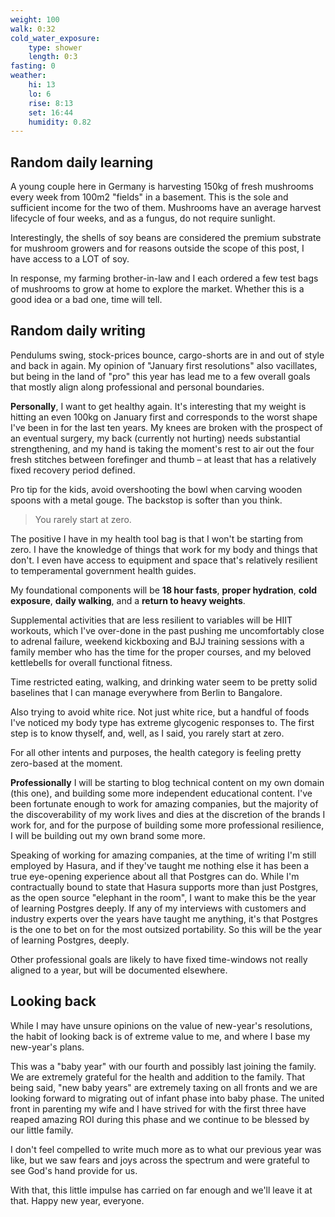 ```yaml
---
weight: 100
walk: 0:32
cold_water_exposure:
	type: shower
	length: 0:3
fasting: 0
weather:
	hi: 13
	lo: 6
	rise: 8:13
	set: 16:44
	humidity: 0.82
---
```


## Random daily learning
A young couple here in Germany is harvesting 150kg of fresh mushrooms every week from 100m2 "fields" in a basement. This is the sole and sufficient income for the two of them. Mushrooms have an average harvest lifecycle of four weeks, and as a fungus, do not require sunlight.

Interestingly, the shells of soy beans are considered the premium substrate for mushroom growers and for reasons outside the scope of this post, I have access to a LOT of soy.

In response, my farming brother-in-law and I each ordered a few test bags of mushrooms to grow at home to explore the market. Whether this is a good idea or  a bad one, time will tell.


## Random daily writing

Pendulums swing, stock-prices bounce, cargo-shorts are in and out of style and back in again. My opinion of "January first resolutions" also vacillates, but being in the land of "pro" this year has lead me to a few overall goals that mostly align along professional and personal boundaries.

**Personally**, I want to get healthy again. It's interesting that my weight is hitting an even 100kg on January first and corresponds to the worst shape I've been in for the last ten years. My knees are broken with the prospect of an eventual surgery, my back (currently not hurting) needs substantial strengthening, and my hand is taking the moment's rest to air out the four fresh stitches between forefinger and thumb – at least that has a relatively fixed recovery period defined.

Pro tip for the kids, avoid overshooting the bowl when carving wooden spoons with a metal gouge. The backstop is softer than you think.

> You rarely start at zero.

The positive I have in my health tool bag is that I won't be starting from zero. I have the knowledge of things that work for my body and things that don't. I even have access to equipment and space that's relatively resilient to temperamental government health guides.

My foundational components will be **18 hour fasts**, **proper hydration**, **cold exposure**, **daily walking**, and a **return to heavy weights**.

Supplemental activities that are less resilient to variables will be HIIT workouts, which I've over-done in the past pushing me uncomfortably close to adrenal failure, weekend kickboxing and BJJ training sessions with a family member who has the time for the proper courses, and my beloved kettlebells for overall functional fitness.

Time restricted eating, walking, and drinking water seem to be pretty solid baselines that I can manage everywhere from Berlin to Bangalore.

Also trying to avoid white rice. Not just white rice, but a handful of foods I've noticed my body type has extreme glycogenic responses to. The first step is to know thyself, and, well, as I said, you rarely start at zero.

For all other intents and purposes, the health category is feeling pretty zero-based at the moment.

**Professionally** I will be starting to blog technical content on my own domain (this one), and building some more independent educational content. I've been fortunate enough to work for amazing companies, but the majority of the discoverability of my work lives and dies at the discretion of the brands I work for, and for the purpose of building some more professional resilience, I will be building out my own brand some more.

Speaking of working for amazing companies, at the time of writing I'm still employed by Hasura, and if they've taught me nothing else it has been a true eye-opening experience about all that Postgres can do. While I'm contractually bound to state that Hasura supports more than just Postgres, as the open source "elephant in the room", I want to make this be the year of learning Postgres deeply. If any of my interviews with customers and industry experts over the years have taught me anything, it's that Postgres is the one to bet on for the most outsized portability. So this will be the year of learning Postgres, deeply.

Other professional goals are likely to have fixed time-windows not really aligned to a year, but will be documented elsewhere.

## Looking back
While I may have unsure opinions on the value of new-year's resolutions, the habit of looking back is of extreme value to me, and where I base my new-year's plans. 

This was a "baby year" with our fourth and possibly last joining the family. We are extremely grateful for the health and addition to the family. That being said, "new baby years" are extremely taxing on all fronts and we are looking forward to migrating out of infant phase into baby phase. The united front in parenting my wife and I have strived for with the first three have reaped amazing ROI during this phase and we continue to be blessed by our little family.

I don't feel compelled to write much more as to what our previous year was like, but we saw fears and  joys across the spectrum and were grateful to see God's hand provide for us.

With that, this little impulse has carried on far enough and we'll leave it at that. Happy new year, everyone.